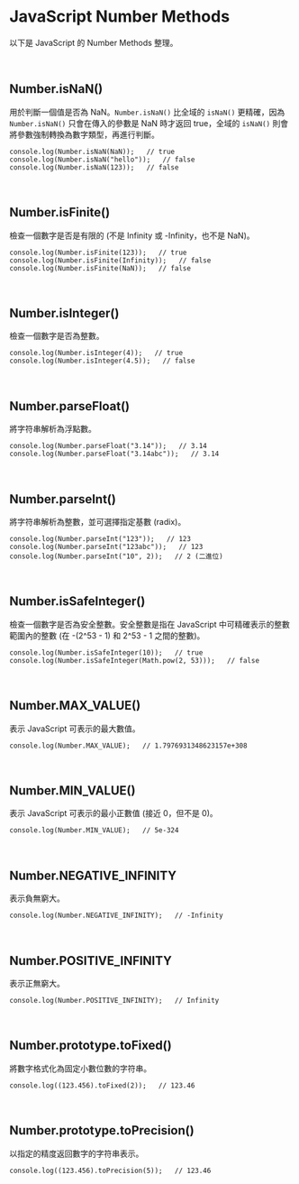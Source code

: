 # JavaScript Number Methods

以下是 JavaScript 的 Number Methods 整理。

<br />

## Number.isNaN()

用於判斷一個值是否為 NaN。`Number.isNaN()` 比全域的 `isNaN()` 更精確，因為 `Number.isNaN()` 只會在傳入的參數是 NaN 時才返回 true，全域的 `isNaN()` 則會將參數強制轉換為數字類型，再進行判斷。

```
console.log(Number.isNaN(NaN));   // true
console.log(Number.isNaN("hello"));   // false
console.log(Number.isNaN(123));   // false
```

<br />

## Number.isFinite()

檢查一個數字是否是有限的 (不是 Infinity 或 -Infinity，也不是 NaN)。

```
console.log(Number.isFinite(123));   // true
console.log(Number.isFinite(Infinity));   // false
console.log(Number.isFinite(NaN));   // false
```

<br />

## Number.isInteger()

檢查一個數字是否為整數。

```
console.log(Number.isInteger(4));   // true
console.log(Number.isInteger(4.5));   // false
```

<br />

## Number.parseFloat()

將字符串解析為浮點數。

```
console.log(Number.parseFloat("3.14"));   // 3.14
console.log(Number.parseFloat("3.14abc"));   // 3.14
```

<br />

## Number.parseInt()

將字符串解析為整數，並可選擇指定基數 (radix)。

```
console.log(Number.parseInt("123"));   // 123
console.log(Number.parseInt("123abc"));   // 123
console.log(Number.parseInt("10", 2));   // 2 (二進位)
```

<br />

## Number.isSafeInteger()

檢查一個數字是否為安全整數。安全整數是指在 JavaScript 中可精確表示的整數範圍內的整數 (在 -(2^53 - 1) 和 2^53 - 1 之間的整數)。

```
console.log(Number.isSafeInteger(10));   // true
console.log(Number.isSafeInteger(Math.pow(2, 53)));   // false
```

<br />

## Number.MAX_VALUE()

表示 JavaScript 可表示的最大數值。

```
console.log(Number.MAX_VALUE);   // 1.7976931348623157e+308
```

<br />

## Number.MIN_VALUE()

表示 JavaScript 可表示的最小正數值 (接近 0，但不是 0)。

```
console.log(Number.MIN_VALUE);   // 5e-324
```

<br />

## Number.NEGATIVE_INFINITY

表示負無窮大。

```
console.log(Number.NEGATIVE_INFINITY);   // -Infinity
```

<br />

## Number.POSITIVE_INFINITY

表示正無窮大。

```
console.log(Number.POSITIVE_INFINITY);   // Infinity
```

<br />

## Number.prototype.toFixed()

將數字格式化為固定小數位數的字符串。

```
console.log((123.456).toFixed(2));   // 123.46
```

<br />

## Number.prototype.toPrecision()

以指定的精度返回數字的字符串表示。

```
console.log((123.456).toPrecision(5));   // 123.46
```
